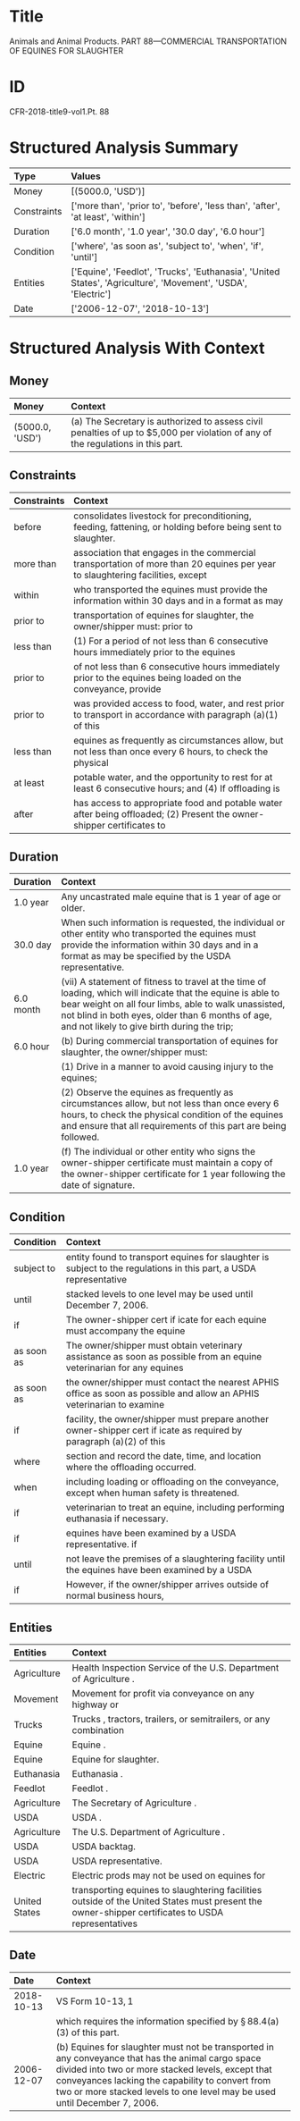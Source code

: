 # Title

 Animals and Animal Products. PART 88—COMMERCIAL TRANSPORTATION OF EQUINES FOR SLAUGHTER


# ID

 CFR-2018-title9-vol1.Pt. 88


# Structured Analysis Summary

| Type        | Values                                                                                                        |
|:------------|:--------------------------------------------------------------------------------------------------------------|
| Money       | [(5000.0, 'USD')]                                                                                             |
| Constraints | ['more than', 'prior to', 'before', 'less than', 'after', 'at least', 'within']                               |
| Duration    | ['6.0 month', '1.0 year', '30.0 day', '6.0 hour']                                                             |
| Condition   | ['where', 'as soon as', 'subject to', 'when', 'if', 'until']                                                  |
| Entities    | ['Equine', 'Feedlot', 'Trucks', 'Euthanasia', 'United States', 'Agriculture', 'Movement', 'USDA', 'Electric'] |
| Date        | ['2006-12-07', '2018-10-13']                                                                                  |


# Structured Analysis With Context

 


## Money

| Money           | Context                                                                                                                         |
|:----------------|:--------------------------------------------------------------------------------------------------------------------------------|
| (5000.0, 'USD') | (a) The Secretary is authorized to assess civil penalties of up to $5,000 per violation of any of the regulations in this part. |


## Constraints

| Constraints   | Context                                                                                                                       |
|:--------------|:------------------------------------------------------------------------------------------------------------------------------|
| before        | consolidates livestock for preconditioning, feeding, fattening, or holding before  being sent to slaughter.                   |
| more than     | association that engages in the commercial transportation of more than 20 equines per year to slaughtering facilities, except |
| within        | who transported the equines must provide the information within 30 days and in a format as may                                |
| prior to      | transportation of equines for slaughter, the owner/shipper must: prior to                                                     |
| less than     | (1) For a period of not  less than 6 consecutive hours immediately prior to the equines                                       |
| prior to      | of not less than 6 consecutive hours immediately prior to the equines being loaded on the conveyance, provide                 |
| prior to      | was provided access to food, water, and rest prior to transport in accordance with paragraph (a)(1) of this                   |
| less than     | equines as frequently as circumstances allow, but not less than once every 6 hours, to check the physical                     |
| at least      | potable water, and the opportunity to rest for at least 6 consecutive hours; and (4) If offloading is                         |
| after         | has access to appropriate food and potable water after being offloaded; (2) Present the owner-shipper certificates to         |


## Duration

| Duration   | Context                                                                                                                                                                                                                                                                 |
|:-----------|:------------------------------------------------------------------------------------------------------------------------------------------------------------------------------------------------------------------------------------------------------------------------|
| 1.0 year   | Any uncastrated male equine that is 1 year of age or older.                                                                                                                                                                                                             |
| 30.0 day   | When such information is requested, the individual or other entity who transported the equines must provide the information within 30 days and in a format as may be specified by the USDA representative.                                                              |
| 6.0 month  | (vii) A statement of fitness to travel at the time of loading, which will indicate that the equine is able to bear weight on all four limbs, able to walk unassisted, not blind in both eyes, older than 6 months of age, and not likely to give birth during the trip; |
| 6.0 hour   | (b) During commercial transportation of equines for slaughter, the owner/shipper must:                                                                                                                                                                                  |
|            |             (1) Drive in a manner to avoid causing injury to the equines;                                                                                                                                                                                               |
|            |             (2) Observe the equines as frequently as circumstances allow, but not less than once every 6 hours, to check the physical condition of the equines and ensure that all requirements of this part are being followed.                                        |
| 1.0 year   | (f) The individual or other entity who signs the owner-shipper certificate must maintain a copy of the owner-shipper certificate for 1 year following the date of signature.                                                                                            |


## Condition

| Condition   | Context                                                                                                                |
|:------------|:-----------------------------------------------------------------------------------------------------------------------|
| subject to  | entity found to transport equines for slaughter is subject to the regulations in this part, a USDA representative      |
| until       | stacked levels to one level may be used until  December 7, 2006.                                                       |
| if          | The owner-shipper cert if icate for each equine must accompany the equine                                              |
| as soon as  | The owner/shipper must obtain veterinary assistance  as soon as possible from an equine veterinarian for any equines   |
| as soon as  | the owner/shipper must contact the nearest APHIS office as soon as possible and allow an APHIS veterinarian to examine |
| if          | facility, the owner/shipper must prepare another owner-shipper cert if icate as required by paragraph (a)(2) of this   |
| where       | section and record the date, time, and location where  the offloading occurred.                                        |
| when        | including loading or offloading on the conveyance, except when  human safety is threatened.                            |
| if          | veterinarian to treat an equine, including performing euthanasia if  necessary.                                        |
| if          | equines have been examined by a USDA representative. if                                                                |
| until       | not leave the premises of a slaughtering facility until the equines have been examined by a USDA                       |
| if          | However,  if the owner/shipper arrives outside of normal business hours,                                               |


## Entities

| Entities      | Context                                                                                                                                          |
|:--------------|:-------------------------------------------------------------------------------------------------------------------------------------------------|
| Agriculture   | Health Inspection Service of the U.S. Department of Agriculture .                                                                                |
| Movement      | Movement for profit via conveyance on any highway or                                                                                             |
| Trucks        | Trucks , tractors, trailers, or semitrailers, or any combination                                                                                 |
| Equine        | Equine .                                                                                                                                         |
| Equine        | Equine  for slaughter.                                                                                                                           |
| Euthanasia    | Euthanasia .                                                                                                                                     |
| Feedlot       | Feedlot .                                                                                                                                        |
| Agriculture   | The Secretary of  Agriculture .                                                                                                                  |
| USDA          | USDA .                                                                                                                                           |
| Agriculture   | The U.S. Department of  Agriculture .                                                                                                            |
| USDA          | USDA  backtag.                                                                                                                                   |
| USDA          | USDA  representative.                                                                                                                            |
| Electric      | Electric prods may not be used on equines for                                                                                                    |
| United States | transporting equines to slaughtering facilities outside of the United States must present the owner-shipper certificates to USDA representatives |


## Date

| Date       | Context                                                                                                                                                                                                                                                                                 |
|:-----------|:----------------------------------------------------------------------------------------------------------------------------------------------------------------------------------------------------------------------------------------------------------------------------------------|
| 2018-10-13 | VS Form 10-13,&#8201;1                                                                                                                                                                                                                                                                  |
|            |                which requires the information specified by &#167;&#8201;88.4(a)(3) of this part.                                                                                                                                                                                        |
| 2006-12-07 | (b) Equines for slaughter must not be transported in any conveyance that has the animal cargo space divided into two or more stacked levels, except that conveyances lacking the capability to convert from two or more stacked levels to one level may be used until December 7, 2006. |


